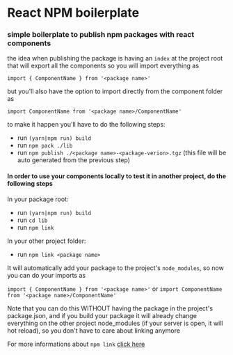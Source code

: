 # React NPM boilerplate
### simple boilerplate to publish npm packages with react components

the idea when publishing the package is having an `index` at the project root that will export all the components so you will import everything as 

`import { ComponentName } from '<package name>'`

but you'll also have the option to import directly from the component folder as

`import ComponentName from '<package name>/ComponentName'`

to make it happen you'll have to do the following steps:

* run `(yarn|npm run) build`
* run `npm pack ./lib`
* run `npm publish ./<package name>-<package-verion>.tgz` (this file will be auto generated from the previous step)

#### In order to use your components locally to test it in another project, do the following steps

In your package root:

* run `(yarn|npm run) build`
* run `cd lib`
* run `npm link`

In your other project folder:

* run `npm link <package name>`

It will automatically add your package to the project's `node_modules`, so now you can do your imports as

`import { ComponentName } from '<package name>'` or `import ComponentName from '<package name>/ComponentName'`

Note that you can do this WITHOUT having the package in the project's package.json, and if you build your package it will already change everything on the other project node_modules (if your server is open, it will hot reload), so you don't have to care about linking anymore

For more informations about `npm link` [click here](https://docs.npmjs.com/cli/v7/commands/npm-link)


